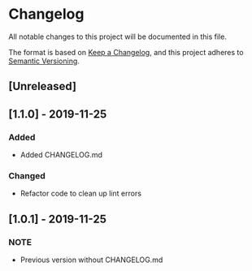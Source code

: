 # Changelog
All notable changes to this project will be documented in this file.

The format is based on [Keep a Changelog](https://keepachangelog.com/en/1.0.0/),
and this project adheres to [Semantic Versioning](https://semver.org/spec/v2.0.0.html).

## [Unreleased]

## [1.1.0] - 2019-11-25
### Added
- Added CHANGELOG.md
### Changed
- Refactor code to clean up lint errors

## [1.0.1] - 2019-11-25
### NOTE
- Previous version without CHANGELOG.md
